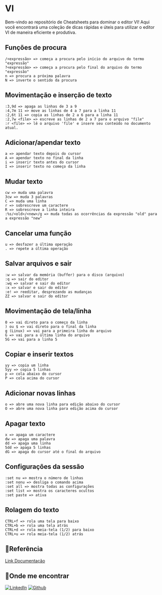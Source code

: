 # VI

Bem-vindo ao repositório de Cheatsheets para dominar o editor VI! Aqui você encontrará uma coleção de dicas rápidas e úteis para utilizar o editor VI de maneira eficiente e produtiva.

## Funções de procura

```
/<expressão> => começa a procura pelo início do arquivo do termo "expressão"
?<expressão> => começa a procura pelo final do arquivo do termo "expressão"
n => procura a próxima palavra
N => inverte o sentido da procura
```

## Movimentação e inserção de texto

```
:3,9d => apaga as linhas de 3 a 9
:4,7m 11 => move as linhas de 4 a 7 para a linha 11
:2,6t 11 => copia as linhas de 2 a 6 para a linha 11
:2,7w <file> => escreve as linhas de 2 a 7 para o arquivo "file"
:r <file> => lê o arquivo 'file' e insere seu conteúdo no documento atual.
```

## Adicionar/apendar texto

```
a => apendar texto depois do cursor
A => apendar texto no final da linha
i => inserir texto antes do cursor
I => inserir texto no começo da linha
```

## Mudar texto

```
cw => muda uma palavra
3cw => muda 3 palavras
C => muda uma linha
r => sobrescreve um caractere
R => sobrescreve a linha inteira
:%s/<old>/<new>/g => muda todas as ocorrências da expressão "old" para a expressão "new"
```

## Cancelar uma função

```
u => desfazer a última operação
. => repete a última operação
```

## Salvar arquivos e sair

```
:w => salvar da memória (buffer) para o disco (arquivo)
:q => sair do editor
:wq => salvar e sair do editor
:x => salvar e sair do editor
:e! => reeditar, desprezando as mudanças
ZZ => salvar e sair do editor
```

## Movimentação de tela/linha

```
0 => vai direto para o começo da linha
) ou $ => vai direto para o final da linha
g (Linux) => vai para a primeira linha do arquivo
G => vai para a última linha do arquivo
5G => vai para a linha 5
```

## Copiar e inserir textos

```
yy => copia um linha
5yy => copia 5 linhas
p => cola abaixo do cursor
P => cola acima do cursor
```

## Adicionar novas linhas

```
o => abre uma nova linha para edição abaixo do cursor
O => abre uma nova linha para edição acima do cursor
```

## Apagar texto

```
x => apaga um caractere
dw => apaga uma palavra
dd => apaga uma linha
5dd => apaga 5 linhas
dG => apaga do cursor até o final do arquivo
```

## Configurações da sessão

```
:set nu => mostra o número de linhas
:set nonu => desliga o comando acima
:set all => mostra todas as configurações
:set list => mostra os caracteres ocultos
:set paste => ativa
```

## Rolagem do texto

```
CTRL+f => rola uma tela para baixo
CTRL+b => rola uma tela atrás
CTRL+d => rola meia-tela (1/2) para baixo
CTRL+u => rola meia-tela (1/2) atrás
```

## 🔗Referência
[Link Documentação](https://www.vim.org/docs.php)

## 🔎Onde me encontrar
[![LinkedIn](https://img.shields.io/badge/LinkedIn-000?style=for-the-badge&logo=linkedin&logoColor=0E76A8)](https://www.linkedin.com/in/jalisson-xavier/)
[![Github](https://img.shields.io/badge/Github-000?style=for-the-badge&logo=github)](https://github.com/jalisson-xavier)

